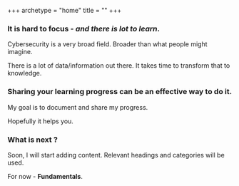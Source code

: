 +++
archetype = "home"
title = ""
+++

### It is hard to focus - *and there is lot to learn*.

Cybersecurity is a very broad field. Broader than what people might imagine.

There is a lot of data/information out there. It takes time to transform that to knowledge.

### Sharing your learning progress can be an effective way to do it.

My goal is to document and share my progress.

Hopefully it helps you.

### What is next ?

Soon, I will start adding content. Relevant headings and categories will be used.

For now - **Fundamentals**.



